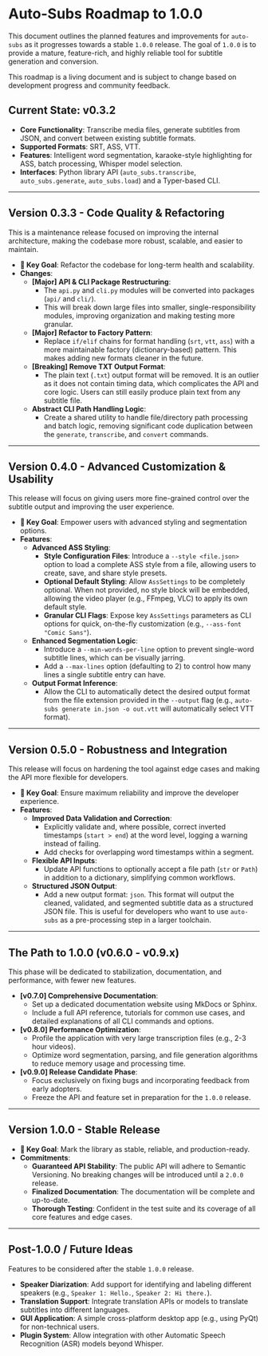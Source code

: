 # Auto-Subs Roadmap to 1.0.0

This document outlines the planned features and improvements for `auto-subs` as it progresses towards a stable `1.0.0` release. The goal of `1.0.0` is to provide a mature, feature-rich, and highly reliable tool for subtitle generation and conversion.

This roadmap is a living document and is subject to change based on development progress and community feedback.

## Current State: v0.3.2

-   **Core Functionality**: Transcribe media files, generate subtitles from JSON, and convert between existing subtitle formats.
-   **Supported Formats**: SRT, ASS, VTT.
-   **Features**: Intelligent word segmentation, karaoke-style highlighting for ASS, batch processing, Whisper model selection.
-   **Interfaces**: Python library API (`auto_subs.transcribe`, `auto_subs.generate`, `auto_subs.load`) and a Typer-based CLI.

---

## Version 0.3.3 - Code Quality & Refactoring

This is a maintenance release focused on improving the internal architecture, making the codebase more robust, scalable, and easier to maintain.

-   **🎯 Key Goal**: Refactor the codebase for long-term health and scalability.
-   **Changes**:
    -   **[Major] API & CLI Package Restructuring**:
        -   The `api.py` and `cli.py` modules will be converted into packages (`api/` and `cli/`).
        -   This will break down large files into smaller, single-responsibility modules, improving organization and making testing more granular.
    -   **[Major] Refactor to Factory Pattern**:
        -   Replace `if/elif` chains for format handling (`srt`, `vtt`, `ass`) with a more maintainable factory (dictionary-based) pattern. This makes adding new formats cleaner in the future.
    -   **[Breaking] Remove TXT Output Format**:
        -   The plain text (`.txt`) output format will be removed. It is an outlier as it does not contain timing data, which complicates the API and core logic. Users can still easily produce plain text from any subtitle file.
    -   **Abstract CLI Path Handling Logic**:
        -   Create a shared utility to handle file/directory path processing and batch logic, removing significant code duplication between the `generate`, `transcribe`, and `convert` commands.

---

## Version 0.4.0 - Advanced Customization & Usability

This release will focus on giving users more fine-grained control over the subtitle output and improving the user experience.

-   **🎯 Key Goal**: Empower users with advanced styling and segmentation options.
-   **Features**:
    -   **Advanced ASS Styling**:
        -   **Style Configuration Files**: Introduce a `--style <file.json>` option to load a complete ASS style from a file, allowing users to create, save, and share style presets.
        -   **Optional Default Styling**: Allow `AssSettings` to be completely optional. When not provided, no style block will be embedded, allowing the video player (e.g., FFmpeg, VLC) to apply its own default style.
        -   **Granular CLI Flags**: Expose key `AssSettings` parameters as CLI options for quick, on-the-fly customization (e.g., `--ass-font "Comic Sans"`).
    -   **Enhanced Segmentation Logic**:
        -   Introduce a `--min-words-per-line` option to prevent single-word subtitle lines, which can be visually jarring.
        -   Add a `--max-lines` option (defaulting to 2) to control how many lines a single subtitle entry can have.
    -   **Output Format Inference**:
        -   Allow the CLI to automatically detect the desired output format from the file extension provided in the `--output` flag (e.g., `auto-subs generate in.json -o out.vtt` will automatically select VTT format).

---

## Version 0.5.0 - Robustness and Integration

This release will focus on hardening the tool against edge cases and making the API more flexible for developers.

-   **🎯 Key Goal**: Ensure maximum reliability and improve the developer experience.
-   **Features**:
    -   **Improved Data Validation and Correction**:
        -   Explicitly validate and, where possible, correct inverted timestamps (`start > end`) at the word level, logging a warning instead of failing.
        -   Add checks for overlapping word timestamps within a segment.
    -   **Flexible API Inputs**:
        -   Update API functions to optionally accept a file path (`str` or `Path`) in addition to a dictionary, simplifying common workflows.
    -   **Structured JSON Output**:
        -   Add a new output format: `json`. This format will output the cleaned, validated, and segmented subtitle data as a structured JSON file. This is useful for developers who want to use `auto-subs` as a pre-processing step in a larger toolchain.

---

## The Path to 1.0.0 (v0.6.0 - v0.9.x)

This phase will be dedicated to stabilization, documentation, and performance, with fewer new features.

-   **[v0.7.0] Comprehensive Documentation**:
    -   Set up a dedicated documentation website using MkDocs or Sphinx.
    -   Include a full API reference, tutorials for common use cases, and detailed explanations of all CLI commands and options.
-   **[v0.8.0] Performance Optimization**:
    -   Profile the application with very large transcription files (e.g., 2-3 hour videos).
    -   Optimize word segmentation, parsing, and file generation algorithms to reduce memory usage and processing time.
-   **[v0.9.0] Release Candidate Phase**:
    -   Focus exclusively on fixing bugs and incorporating feedback from early adopters.
    -   Freeze the API and feature set in preparation for the `1.0.0` release.

---

## Version 1.0.0 - Stable Release

-   **🎯 Key Goal**: Mark the library as stable, reliable, and production-ready.
-   **Commitments**:
    -   **Guaranteed API Stability**: The public API will adhere to Semantic Versioning. No breaking changes will be introduced until a `2.0.0` release.
    -   **Finalized Documentation**: The documentation will be complete and up-to-date.
    -   **Thorough Testing**: Confident in the test suite and its coverage of all core features and edge cases.

---

## Post-1.0.0 / Future Ideas

Features to be considered after the stable `1.0.0` release.

-   **Speaker Diarization**: Add support for identifying and labeling different speakers (e.g., `Speaker 1: Hello.`, `Speaker 2: Hi there.`).
-   **Translation Support**: Integrate translation APIs or models to translate subtitles into different languages.
-   **GUI Application**: A simple cross-platform desktop app (e.g., using PyQt) for non-technical users.
-   **Plugin System**: Allow integration with other Automatic Speech Recognition (ASR) models beyond Whisper.
